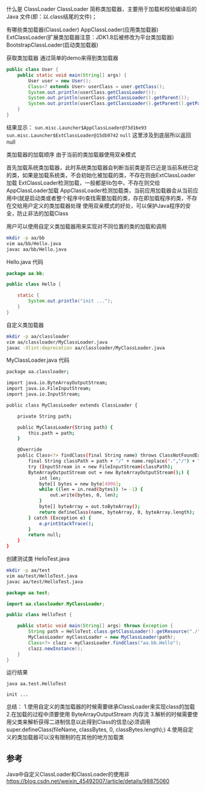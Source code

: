 什么是 ClassLoader
ClassLoader 简称类加载器，主要用于加载和校验编译后的 Java 文件(即：以.class结尾的文件)；

有哪些类加载器(ClassLoader)
AppClassLoader(应用类加载器)
ExtClassLoader(扩展类加载器注意：JDK1.8后被修改为平台类加载器)
BootstrapClassLoader(启动类加载器)

获取类加载器
通过简单的demo来得到类加载器

```java
public class User {
    public static void main(String[] args) {
        User user = new User();
        Class<? extends User> userClass = user.getClass();
        System.out.println(userClass.getClassLoader());
        System.out.println(userClass.getClassLoader().getParent());
        System.out.println(userClass.getClassLoader().getParent().getParent());
    }
}
```

结果显示：
`sun.misc.Launcher$AppClassLoader@73d16e93`
`sun.misc.Launcher$ExtClassLoader@15db9742`
`null` 这里涉及到底层所以返回null

类加载器的加载顺序
由于当前的类加载器使用双亲模式

首先加载系统类加载器，此时系统类加载器会判断当前类是否已近是当前系统已定的类，如果是加载系统类，不会初始化被加载的类，不存在则由ExtClassLoader加载
ExtClassLoader检测加载，一般都是lib包中，不存在则交给AppClassLoader加载
AppClassLoader检测加载类，当前应用加载器会从当前应用中(就是启动类或者整个程序中)查找需要加载的类，存在即加载程序的类，不存在交给用户定义的类加载器处理
使用双亲模式的好处，可以保护Java程序的安全，防止非法的加载Class

用户可以使用自定义类加载器用来实现对不同位置的类的加载和调用

```sh
mkdir -p aa/bb
vim aa/bb/Hello.java
javac aa/bb/Hello.java
```

Hello.java 代码

```java
package aa.bb;

public class Hello {

    static {
        System.out.println("init ...");
    }
}
```

自定义类加载器

```sh
mkdir -p aa/classloader
vim aa/classloader/MyClassLoader.java
javac -Xlint:deprecation aa/classloader/MyClassLoader.java
```

MyClassLoader.java 代码

```sh
package aa.classloader;

import java.io.ByteArrayOutputStream;
import java.io.FileInputStream;
import java.io.InputStream;

public class MyClassLoader extends ClassLoader {

    private String path;

    public MyClassLoader(String path) {
        this.path = path;
    }

    @Override
    public Class<?> findClass(final String name) throws ClassNotFoundException {
        final String classPath = path + "/" + name.replace(".","/") + ".class";
        try (InputStream in = new FileInputStream(classPath);
        ByteArrayOutputStream out = new ByteArrayOutputStream();) {
            int len;
            byte[] bytes = new byte[4096];
            while ((len = in.read(bytes)) != -1) {
                out.write(bytes, 0, len);
            }
            byte[] byteArray = out.toByteArray();
            return defineClass(name, byteArray, 0, byteArray.length);
        } catch (Exception e) {
            e.printStackTrace();
        }
        return null;
    }
}
```

创建测试类  HelloTest.java

```sh
mkdir -p aa/test
vim aa/test/HelloTest.java
javac aa/test/HelloTest.java
```

```java
package aa.test;

import aa.classloader.MyClassLoader;

public class HelloTest {

    public static void main(String[] args) throws Exception {
        String path = HelloTest.class.getClassLoader().getResource("./").getPath();
        MyClassLoader myClassLoader = new MyClassLoader(path);
        Class<?> clazz = myClassLoader.findClass("aa.bb.Hello");
        clazz.newInstance();
    }
}
```

运行结果

```
java aa.test.HelloTest

init ...
```

总结：
1.使用自定义的类加载器的时候需要继承ClassLoader来实现class的加载
2.在加载的过程中须要使用 ByteArrayOutputStream 内存流
3.解析的时候需要使用父类来解析获得二进制信息以此得到Class的信息(必须调用 super.defineClass(fileName, classBytes, 0, classBytes.length);)
4.使用自定义的类加载器可以没有限制的在其他的地方加载类

## 参考

Java中自定义ClassLoader和ClassLoader的使用非
<https://blog.csdn.net/weixin_45492007/article/details/98875060>

